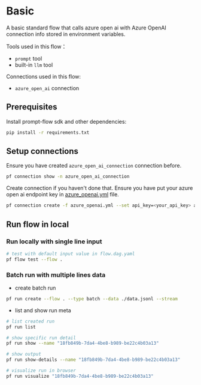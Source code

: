 # Basic
A basic standard flow that calls azure open ai with Azure OpenAI connection info stored in environment variables. 

Tools used in this flow：
- `prompt` tool
- built-in `llm` tool

Connections used in this flow:
- `azure_open_ai` connection

## Prerequisites

Install prompt-flow sdk and other dependencies:
```bash
pip install -r requirements.txt
```

## Setup connections
Ensure you have created `azure_open_ai_connection` connection before.
```bash
pf connection show -n azure_open_ai_connection
```

Create connection if you haven't done that. Ensure you have put your azure open ai endpoint key in [azure_openai.yml](azure_openai.yml) file. 
```bash
pf connection create -f azure_openai.yml --set api_key=<your_api_key> api_base=<your_api_base>
```

## Run flow in local

### Run locally with single line input

```bash
# test with default input value in flow.dag.yaml
pf flow test --flow .
```

### Batch run with multiple lines data

- create batch run
```bash
pf run create --flow . --type batch --data ./data.jsonl --stream
```

- list and show run meta
```bash
# list created run
pf run list

# show specific run detail
pf run show --name "18fb849b-7da4-4be8-b989-be22c4b03a13"

# show output
pf run show-details --name "18fb849b-7da4-4be8-b989-be22c4b03a13"

# visualize run in browser
pf run visualize "18fb849b-7da4-4be8-b989-be22c4b03a13"
```

